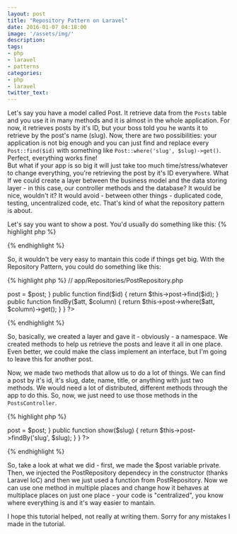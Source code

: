 ```yaml
---
layout: post
title: "Repository Pattern on Laravel"
date: 2016-01-07 04:18:00
image: '/assets/img/'
description:
tags:
- php
- laravel
- patterns
categories:
- php
- laravel
twitter_text:
---
```


Let's say you have a model called Post. It retrieve data from the ```Posts``` table and you use it in many methods and it is almost in the whole application. For now, it retrieves posts by it's ID, but your boss told you he wants it to retrieve by the post's name (slug). Now, there are two possibilities: your application is not big enough and you can just find and replace every ```Post::find($id)``` with something like ```Post::where('slug', $slug)->get()```. Perfect, everything works fine!  
But what if your app is so big it will just take too much time/stress/whatever to change everything, you're retrieving the post by it's ID everywhere. What If we could create a layer between the business model and the data storing layer - in this case, our controller methods and the database? It would be nice, wouldn't it? It would avoid - between other things - duplicated code, testing, uncentralized code, etc. That's kind of what the repository pattern is about. 

Let's say you want to show a post. You'd usually do something like this:
{% highlight php %}
<?php
// app/Http/Controllers/PostsController.php

public method show($id) {
	$post = Post::find($id);
	return $post;
	// or return a view, whatever.
}
?>
{% endhighlight %}

So, it wouldn't be very easy to mantain this code if things get big. With the Repository Pattern, you could do something like this:

{% highlight php %}
// app/Repositories/PostRepository.php

<?php

namespace App\Repositories;

use App\Post;

class PostRepository
{

	public function __construct(Post $post)
	{
	    $this->post = $post;
	}

	public function find($id)
	{
		return $this->post->find($id);
	}

	public function findBy($att, $column)
	{
		return $this->post->where($att, $column)->get();
	}
}

?>
{% endhighlight %}

So, basically, we created a layer and gave it - obviously - a namespace. We created methods to help us retrieve the posts and leave it all in one place. Even better, we could make the class implement an interface, but I'm going to leave this for another post.

Now, we made two methods that allow us to do a lot of things. We can find a post by it's id, it's slug, date, name, title, or anything with just two methods. We would need a lot of distributed, different methods through the app to do this. So, now, we just need to use those methods in the ```PostsController```.

{% highlight php %}
<?php

namespace App\Http\Controllers;

use App\Repositories\PostRepository;

class PostsController
{
	private $post;

	public function __construct(PostRepository $post)
	{
		$this->post = $post;
	}

	public function show($slug)
	{
		return $this->post->findBy('slug', $slug);
	}
}
?>

{% endhighlight %}

So, take a look at what we did - first, we made the $post variable private. Then, we injected the PostRepository dependecy in the constructor (thanks Laravel IoC) and then we just used a function from PostRepository. Now we can use one method in multiple places and change how it behaves at multiplace places on just one place - your code is "centralized", you know where everything is and it's way easier to mantain. 

I hope this tutorial helped, not really at writing them. Sorry for any mistakes I made in the tutorial.
